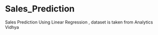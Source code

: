 # Sales_Prediction
Sales Prediction Using Linear Regression , dataset is taken from Analytics Vidhya
